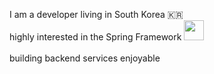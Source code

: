 <style>
  
</style>

I am a developer living in South Korea 🇰🇷
<br/>
highly interested in the Spring Framework
<picture>
  <source srcset="https://img.shields.io/badge/-black?style=flat-square&logo=spring" media="(prefers-color-scheme: dark)">
  <img width=32 height=auto src="https://img.shields.io/badge/-white?style=flat-square&logo=spring">
</picture>
<br/><br/>
building backend services enjoyable


